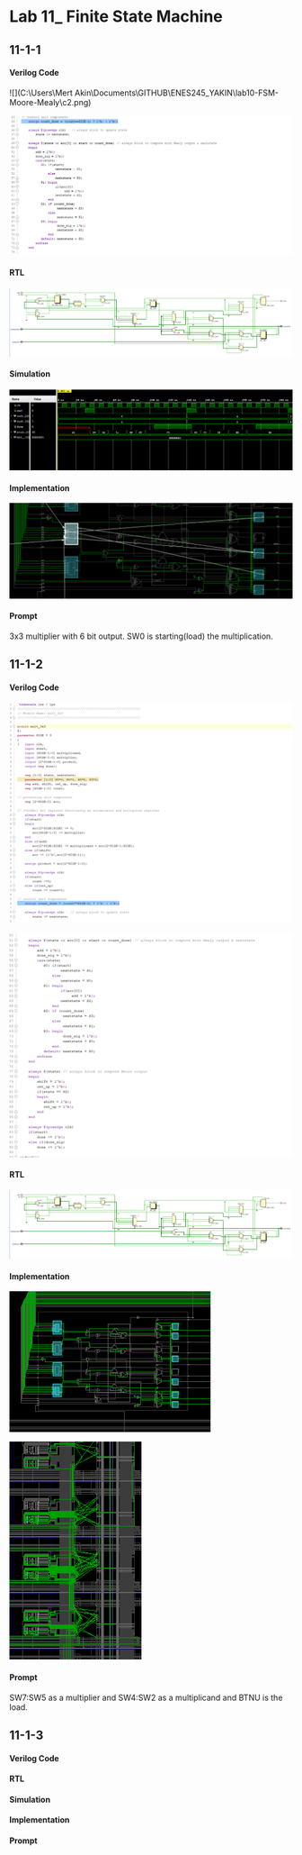 # Lab 11_ Finite State Machine

## 11-1-1

#### Verilog Code

![](C:\Users\Mert Akin\Documents\GITHUB\ENES245_YAKIN\lab10-FSM-Moore-Mealy\c2.png)

![](c22.png)

#### RTL

![](r2.png)

#### Simulation

![](t2.png)

#### Implementation

![](i2.png)

#### Prompt

3x3 multiplier with 6 bit output. SW0  is starting(load) the multiplication.

## 11-1-2

#### Verilog Code

![](c3.png)

![](c33.png)

#### RTL

![](r2.png)



#### Implementation

![](i3.png)

![](i33.png)

#### Prompt

SW7:SW5 as a multiplier and SW4:SW2 as a multiplicand and BTNU is the load.

## 11-1-3

#### Verilog Code



#### RTL



#### Simulation



#### Implementation



#### Prompt